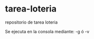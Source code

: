 # tarea-loteria
repositorio de tarea loteria

Se ejecuta en la consola mediante:
<nombre del ejecutable> -g ó -v
